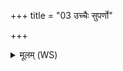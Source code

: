 +++
title = "03 उच्चैः सुपर्णो"

+++
<details><summary>मूलम् (WS)</summary>

उच्चैः सुपर्णो दिवमुत्पतामुं प्रियं देवेभ्यो मा कृणु ऋषिभ्यः परि देहि माम्।  
शुक्रं शुक्रेण भक्षया पिबन्तु सुकृतो मधु ॥ ७ ॥
</details>